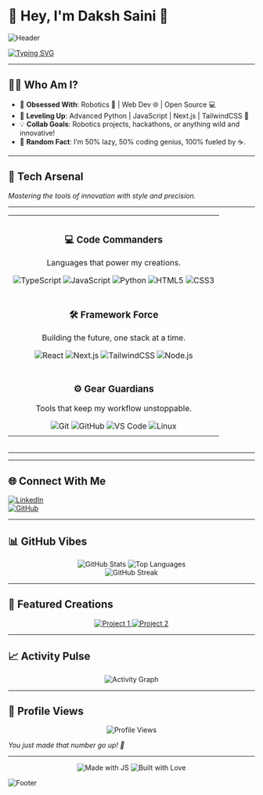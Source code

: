 # 👋 Hey, I'm **Daksh Saini** 🚀  

![Header](https://capsule-render.vercel.app/api?type=waving&color=gradient&height=200&section=header&text=Daksh%20Saini&fontSize=60&animation=fadeIn)

[![Typing SVG](https://readme-typing-svg.demolab.com?font=JetBrains+Mono&size=20&duration=3500&pause=1000&color=00DDEB&width=450&lines=Robotics+%26+Web+Dev+Wizard;Open+Source+Evangelist;Turning+Coffee+into+Code)](https://git.io/typing-svg)

---

## 🧑‍💻 **Who Am I?**  
- 🔭 **Obsessed With**: Robotics 🤖 | Web Dev 🌐 | Open Source 💻  
- 🌱 **Leveling Up**: Advanced Python | JavaScript | Next.js | TailwindCSS 🐍  
- 💡 **Collab Goals**: Robotics projects, hackathons, or anything wild and innovative!  
- 🎯 **Random Fact**: I’m 50% lazy, 50% coding genius, 100% fueled by ☕.  

---

## 🚀 **Tech Arsenal**  
*Mastering the tools of innovation with style and precision.*  

---

<div align="center">
  <table width="100%" style="border-collapse: collapse; border: none;">
    <tr>
      <td align="center" style="border: none; padding: 10px;">
        <h3>💻 Code Commanders</h3>
        <p>Languages that power my creations.</p>
        <div>
          <img src="https://img.shields.io/badge/TypeScript-3178C6?style=flat-square&logo=typescript&logoColor=white&labelColor=2D2D2D" alt="TypeScript"/>
          <img src="https://img.shields.io/badge/JavaScript-F7DF1E?style=flat-square&logo=javascript&logoColor=black&labelColor=2D2D2D" alt="JavaScript"/>
          <img src="https://img.shields.io/badge/Python-3776AB?style=flat-square&logo=python&logoColor=white&labelColor=2D2D2D" alt="Python"/>
          <img src="https://img.shields.io/badge/HTML5-E34F26?style=flat-square&logo=html5&logoColor=white&labelColor=2D2D2D" alt="HTML5"/>
          <img src="https://img.shields.io/badge/CSS3-1572B6?style=flat-square&logo=css3&logoColor=white&labelColor=2D2D2D" alt="CSS3"/>
        </div>
      </td>
    </tr>
    <tr>
      <td align="center" style="border: none; padding: 10px;">
        <h3>🛠️ Framework Force</h3>
        <p>Building the future, one stack at a time.</p>
        <div>
          <img src="https://img.shields.io/badge/React-61DAFB?style=flat-square&logo=react&logoColor=black&labelColor=2D2D2D" alt="React"/>
          <img src="https://img.shields.io/badge/Next.js-000000?style=flat-square&logo=next.js&logoColor=white&labelColor=2D2D2D" alt="Next.js"/>
          <img src="https://img.shields.io/badge/TailwindCSS-06B6D4?style=flat-square&logo=tailwind-css&logoColor=white&labelColor=2D2D2D" alt="TailwindCSS"/>
          <img src="https://img.shields.io/badge/Node.js-339933?style=flat-square&logo=node.js&logoColor=white&labelColor=2D2D2D" alt="Node.js"/>
        </div>
      </td>
    </tr>
    <tr>
      <td align="center" style="border: none; padding: 10px;">
        <h3>⚙️ Gear Guardians</h3>
        <p>Tools that keep my workflow unstoppable.</p>
        <div>
          <img src="https://img.shields.io/badge/Git-F05032?style=flat-square&logo=git&logoColor=white&labelColor=2D2D2D" alt="Git"/>
          <img src="https://img.shields.io/badge/GitHub-181717?style=flat-square&logo=github&logoColor=white&labelColor=2D2D2D" alt="GitHub"/>
          <img src="https://img.shields.io/badge/VS%20Code-007ACC?style=flat-square&logo=visual-studio-code&logoColor=white&labelColor=2D2D2D" alt="VS Code"/>
          <img src="https://img.shields.io/badge/Linux-FCC624?style=flat-square&logo=linux&logoColor=black&labelColor=2D2D2D" alt="Linux"/>
        </div>
      </td>
    </tr>
  </table>
</div>

<!-- Subtle Divider -->
<div align="center">
  <img src="https://user-images.githubusercontent.com/73097560/115834477-dbab4500-a447-11eb-908a-139a6edaec5c.gif" width="100%" height="3"/>
</div> 



--- 

---

## 🌐 **Connect With Me**  
[<img src="https://img.shields.io/badge/LinkedIn-0A66C2?style=for-the-badge&logo=linkedin&logoColor=white" alt="LinkedIn"/>](https://www.linkedin.com/in/daksh-saini-70a68830a/)  
[<img src="https://img.shields.io/badge/GitHub-181717?style=for-the-badge&logo=github&logoColor=white" alt="GitHub"/>](https://github.com/mrgear111)  

---

## 📊 **GitHub Vibes**  
<div align="center">
  <img src="https://github-readme-stats.vercel.app/api?username=mrgear111&show_icons=true&theme=dracula&hide_border=true" alt="GitHub Stats"/>
  <img src="https://github-readme-stats.vercel.app/api/top-langs/?username=mrgear111&layout=compact&theme=dracula&hide_border=true" alt="Top Languages"/>
</div>

<div align="center">
  <img src="https://github-readme-streak-stats.herokuapp.com/?user=mrgear111&theme=dracula&hide_border=true" alt="GitHub Streak"/>
</div>

---

## 🌟 **Featured Creations**  
<div align="center">
  <a href="https://github.com/mrgear111/project1">
    <img src="https://github-readme-stats.vercel.app/api/pin/?username=mrgear111&repo=project1&theme=dracula" alt="Project 1"/>
  </a>
  <a href="https://github.com/mrgear111/project2">
    <img src="https://github-readme-stats.vercel.app/api/pin/?username=mrgear111&repo=project2&theme=dracula" alt="Project 2"/>
  </a>
</div>

---

## 📈 **Activity Pulse**  
<div align="center">
  <img src="https://github-readme-activity-graph.vercel.app/graph?username=mrgear111&theme=dracula&hide_border=true" alt="Activity Graph"/>
</div>

---

## 👀 **Profile Views**  
<div align="center">
  <img src="https://komarev.com/ghpvc/?username=mrgear111&color=00DDEB&style=flat-square" alt="Profile Views"/>
</div>

*You just made that number go up! 🚀*

---

<div align="center">
  <img src="https://forthebadge.com/images/badges/made-with-javascript.svg" alt="Made with JS"/>
  <img src="https://forthebadge.com/images/badges/built-with-love.svg" alt="Built with Love"/>
</div>

![Footer](https://capsule-render.vercel.app/api?type=waving&color=gradient&height=100&section=footer)
